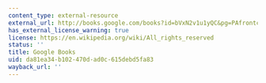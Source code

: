 ```yaml
---
content_type: external-resource
external_url: http://books.google.com/books?id=bVxN2v1u1yQC&pg=PAfrontcover
has_external_license_warning: true
license: https://en.wikipedia.org/wiki/All_rights_reserved
status: ''
title: Google Books
uid: da81ea34-b102-470d-ad0c-615debd5fa83
wayback_url: ''
---
```


